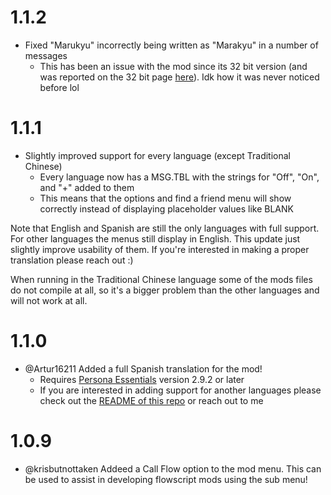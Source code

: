 # 1.1.2
- Fixed "Marukyu" incorrectly being written as "Marakyu" in a number of messages
  - This has been an issue with the mod since its 32 bit version (and was reported on the 32 bit page [here](https://github.com/ShrineFox/Persona-4-Golden-Mod-Menu/issues/33)). Idk how it was never noticed before lol

# 1.1.1
- Slightly improved support for every language (except Traditional Chinese)
  - Every language now has a MSG.TBL with the strings for "Off", "On", and "+" added to them
  - This means that the options and find a friend menu will show correctly instead of displaying placeholder values like BLANK

Note that English and Spanish are still the only languages with full support. For other languages the menus still display in English. This update just slightly improve usability of them. 
If you're interested in making a proper translation please reach out :)

When running in the Traditional Chinese language some of the mods files do not compile at all, so it's a bigger problem than the other languages and will not work at all.

# 1.1.0
- @Artur16211 Added a full Spanish translation for the mod!
  - Requires [Persona Essentials](https://github.com/Sewer56/p5rpc.modloader) version 2.9.2 or later
  - If you are interested in adding support for another languages please check out the [README of this repo](https://github.com/AnimatedSwine37/p4g64.customSubMenu) or reach out to me

# 1.0.9
- @krisbutnottaken Addeed a Call Flow option to the mod menu. This can be used to assist in developing flowscript mods using the sub menu!